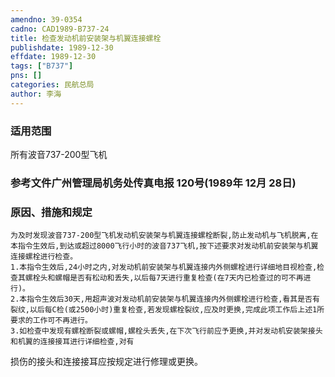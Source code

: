```yaml
---
amendno: 39-0354  
cadno: CAD1989-B737-24  
title: 检查发动机前安装架与机翼连接螺栓  
publishdate: 1989-12-30  
effdate: 1989-12-30  
tags: ["B737"]  
pns: []  
categories: 民航总局  
author: 李海  
---
```

  
### 适用范围  
所有波音737-200型飞机  
  
<!--more-->  
### 参考文件广州管理局机务处传真电报 120号(1989年 12月 28日)  
  
### 原因、措施和规定  
    为及时发现波音737-200型飞机发动机安装架与机翼连接螺栓断裂,防止发动机与飞机脱离,在本指令生效后,到达或超过8000飞行小时的波音737飞机,按下述要求对发动机前安装架与机翼连接螺栓进行检查。  
    1.本指令生效后,24小时之内,对发动机前安装架与机翼连接内外侧螺栓进行详细地目视检查,检查其螺栓头和螺帽是否有松动和丢失,以后每7天进行重复检查(在7天内已检查过的可不再进行)。  
    2.本指令生效后30天,用超声波对发动机前安装架与机翼连接内外侧螺栓进行检查,看其是否有裂纹,以后每C检(或2500小时)重复检查,若发现螺栓裂纹,应及时更换,完成此项工作后上述1所要求的工作可不再进行。  
    3.如检查中发现有螺栓断裂或螺帽,螺栓头丢失,在下次飞行前应予更换,并对发动机安装架接头和机翼的连接接耳进行详细检查,对有  
  
  
损伤的接头和连接接耳应按规定进行修理或更换。  
  
